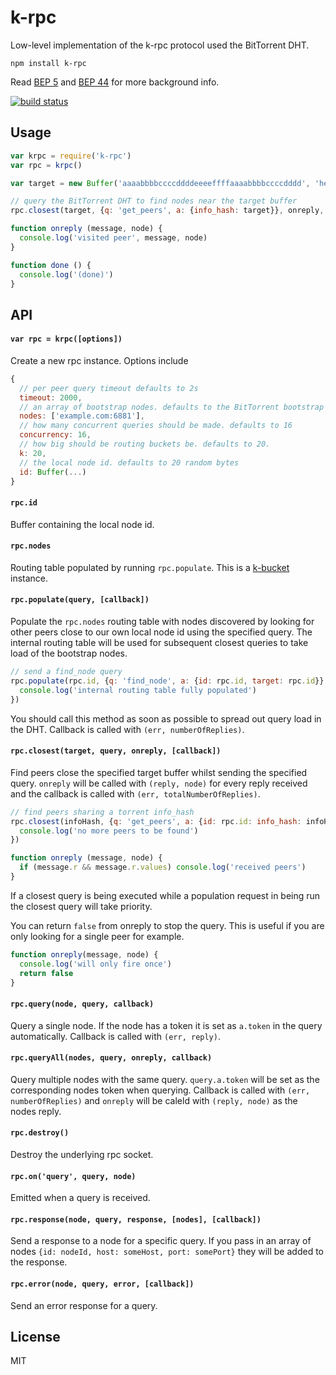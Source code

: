# k-rpc

Low-level implementation of the k-rpc protocol used the BitTorrent DHT.

```
npm install k-rpc
```

Read [BEP 5](http://www.bittorrent.org/beps/bep_0005.html) and [BEP 44](http://www.bittorrent.org/beps/bep_0044.html) for more background info.

[![build status](http://img.shields.io/travis/mafintosh/k-rpc.svg?style=flat)](http://travis-ci.org/mafintosh/k-rpc)

## Usage

``` js
var krpc = require('k-rpc')
var rpc = krpc()

var target = new Buffer('aaaabbbbccccddddeeeeffffaaaabbbbccccdddd', 'hex')

// query the BitTorrent DHT to find nodes near the target buffer
rpc.closest(target, {q: 'get_peers', a: {info_hash: target}}, onreply, done)

function onreply (message, node) {
  console.log('visited peer', message, node)
}

function done () {
  console.log('(done)')
}
```

## API

#### `var rpc = krpc([options])`

Create a new rpc instance. Options include

``` js
{
  // per peer query timeout defaults to 2s
  timeout: 2000,
  // an array of bootstrap nodes. defaults to the BitTorrent bootstrap nodes
  nodes: ['example.com:6881'],
  // how many concurrent queries should be made. defaults to 16
  concurrency: 16,
  // how big should be routing buckets be. defaults to 20.
  k: 20,
  // the local node id. defaults to 20 random bytes
  id: Buffer(...)
}
```

#### `rpc.id`

Buffer containing the local node id.

#### `rpc.nodes`

Routing table populated by running `rpc.populate`. This is a [k-bucket](https://github.com/tristanls/k-bucket) instance.

#### `rpc.populate(query, [callback])`

Populate the `rpc.nodes` routing table with nodes discovered by looking for other peers close to our own local node id using the specified query. The internal routing table will be used for subsequent closest queries to take load of the bootstrap nodes.

``` js
// send a find_node query
rpc.populate(rpc.id, {q: 'find_node', a: {id: rpc.id, target: rpc.id}}, function () {
  console.log('internal routing table fully populated')
})
```

You should call this method as soon as possible to spread out query load in the DHT.
Callback is called with `(err, numberOfReplies)`.

#### `rpc.closest(target, query, onreply, [callback])`

Find peers close the specified target buffer whilst sending the specified query. `onreply` will be called with `(reply, node)` for every reply received and the callback is called with `(err, totalNumberOfReplies)`.

``` js
// find peers sharing a torrent info_hash
rpc.closest(infoHash, {q: 'get_peers', a: {id: rpc.id: info_hash: infoHash}}, onreply, function () {
  console.log('no more peers to be found')
})

function onreply (message, node) {
  if (message.r && message.r.values) console.log('received peers')
}
```

If a closest query is being executed while a population request in being run the closest query will take priority.

You can return `false` from onreply to stop the query. This is useful if you are only looking for a single peer for example.

``` js
function onreply(message, node) {
  console.log('will only fire once')
  return false
}
```

#### `rpc.query(node, query, callback)`

Query a single node. If the node has a token it is set as `a.token` in the query automatically.
Callback is called with `(err, reply)`.

#### `rpc.queryAll(nodes, query, onreply, callback)`

Query multiple nodes with the same query. `query.a.token` will be set as the corresponding nodes token when querying.
Callback is called with `(err, numberOfReplies)` and `onreply` will be caleld with `(reply, node)` as the nodes reply.

#### `rpc.destroy()`

Destroy the underlying rpc socket.

#### `rpc.on('query', query, node)`

Emitted when a query is received.

#### `rpc.response(node, query, response, [nodes], [callback])`

Send a response to a node for a specific query. If you pass in an array of nodes `{id: nodeId, host: someHost, port: somePort}` they will be added to the response.

#### `rpc.error(node, query, error, [callback])`

Send an error response for a query.

## License

MIT
